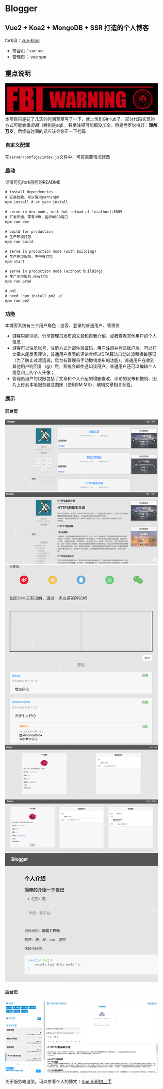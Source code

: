 # Blogger
## Vue2 + Koa2 + MongoDB + SSR 打造的个人博客

fork自：[vue-blog](https://github.com/BUPT-HJM/vue-blog)<br>

- 前台页：vue ssr
- 管理页： vue spa

## 重点说明
![warning](https://raw.githubusercontent.com/chiwent/Blogger/master/demo/warning.PNG)
本项目只是花了几天的时间草草写了一下，就上传到GitHub了，部分代码实现的方式可能会很*奇葩*（特别是sql），甚至注释可能都没加全。但是老罗说得好：<b>理解万岁</b>，后续有时间的话应该会修正一下代码<br>

### 自定义配置
在`server/configs/index.js`文件中，可按需要情况修改<br>

### 启动
详情可见fork目标的README
```
# install dependencies 
# 安装依赖，可以使用yarn/npm
npm install # or yarn install

# serve in dev mode, with hot reload at localhost:8889
# 开发环境，带有HMR，监听8889端口
npm run dev

# build for production
# 生产环境打包
npm run build

# serve in production mode (with building)
# 生产环境服务，不带有打包
npm start

# serve in production mode (without building)
# 生产环境服务,带有打包
npm run prod

# pm2
# need `npm install pm2 -g`
npm run pm2
```

### 功能
本博客系统有三个用户角色：游客、登录的普通用户、管理员<br>

- 游客只能浏览、分享管理员发布的文章和自我介绍，或者查看其他用户的个人信息；
- 游客可以注册账号，注册方式为邮件验证码，用户注册并登录账户后，可以在文章末尾发表评论，普通用户发表的评论会经过DFA算法自动过滤替换敏感词（为了防止过滤遗漏，后台有管理员手动撤销发布的功能）。普通用户在收到其他用户的回复（@）后，系统会邮件通知该用户。普通用户还可以编辑个人信息和上传个人头像；
- 管理员用户的权限包括了文章和个人介绍的增删查改、评论的发布和撤销、图片上传到本地服务器或图床（使用SM.MS）、编辑文章相关标签。<br>


### 展示
#### 前台页
![index-1](https://raw.githubusercontent.com/chiwent/Blogger/master/demo/index-1.PNG)
![index-2](https://raw.githubusercontent.com/chiwent/Blogger/master/demo/index-2.PNG)
![index-3](https://raw.githubusercontent.com/chiwent/Blogger/master/demo/index-3.PNG)
![index-4](https://raw.githubusercontent.com/chiwent/Blogger/master/demo/index-4.PNG)
![index-5](https://raw.githubusercontent.com/chiwent/Blogger/master/demo/index-5.PNG)
![index-6](https://raw.githubusercontent.com/chiwent/Blogger/master/demo/index-6.PNG)

#### 后台页
![admin-1](https://raw.githubusercontent.com/chiwent/Blogger/master/demo/admin-1.PNG)

关于服务端渲染，可以参看个人的博文：[Vue SSR初上手](https://github.com/chiwent/blog/issues/11)<br>

